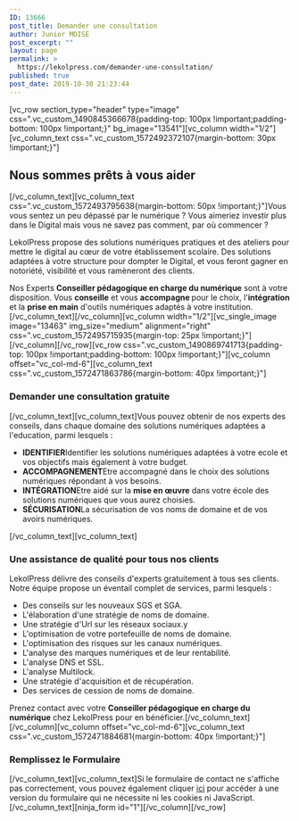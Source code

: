 ```yaml
---
ID: 13666
post_title: Demander une consultation
author: Junior MOISE
post_excerpt: ""
layout: page
permalink: >
  https://lekolpress.com/demander-une-consultation/
published: true
post_date: 2019-10-30 21:23:44
---
```

[vc_row section_type="header" type="image" css=".vc_custom_1490845366678{padding-top: 100px !important;padding-bottom: 100px !important;}" bg_image="13541"][vc_column width="1/2"][vc_column_text css=".vc_custom_1572492372107{margin-bottom: 30px !important;}"]
<h2 data-animation="fadeInUp" data-animation-delay="300">Nous sommes prêts à vous aider</h2>
[/vc_column_text][vc_column_text css=".vc_custom_1572493795638{margin-bottom: 50px !important;}"]Vous vous sentez un peu dépassé par le numérique ? Vous aimeriez investir plus dans le Digital mais vous ne savez pas comment, par où commencer ?

LekolPress propose des solutions numériques pratiques et des ateliers pour mettre le digital au cœur de votre établissement scolaire. Des solutions adaptées à votre structure pour dompter le Digital, et vous feront gagner en notoriété, visibilité et vous ramèneront des clients.

Nos Experts <strong>Conseiller pédagogique en charge du numérique</strong> sont à votre disposition. Vous <strong>conseille</strong> et vous <strong>accompagne </strong>pour le choix, l'<strong>intégration</strong> et la <strong>prise en main</strong> d'outils numériques adaptés à votre institution.[/vc_column_text][/vc_column][vc_column width="1/2"][vc_single_image image="13463" img_size="medium" alignment="right" css=".vc_custom_1572495715935{margin-top: 25px !important;}"][/vc_column][/vc_row][vc_row css=".vc_custom_1490869741713{padding-top: 100px !important;padding-bottom: 100px !important;}"][vc_column offset="vc_col-md-6"][vc_column_text css=".vc_custom_1572471863786{margin-bottom: 40px !important;}"]
<h3 class="entry-title page-header">Demander une consultation gratuite</h3>
[/vc_column_text][vc_column_text]Vous pouvez obtenir de nos experts des conseils, dans chaque domaine des solutions numériques adaptées a l'education, parmi lesquels :
<ul>
 	<li><strong>IDENTIFIER</strong>Identifier les solutions numériques adaptées à votre ecole et vos objectifs mais également à votre budget.</li>
 	<li><strong>ACCOMPAGNEMENT</strong>Etre accompagné dans le choix des solutions numériques répondant à vos besoins.</li>
 	<li><strong>INTÉGRATION</strong>Etre aidé sur la <strong>mise en œuvre</strong> dans votre école des solutions numériques que vous aurez choisies.</li>
 	<li><strong>SÉCURISATION</strong>La sécurisation de vos noms de domaine et de vos avoirs numériques.</li>
</ul>
[/vc_column_text][vc_column_text]
<h3>Une assistance de qualité pour tous nos clients</h3>
LekolPress délivre des conseils d'experts gratuitement à tous ses clients. Notre équipe propose un éventail complet de services, parmi lesquels :
<ul>
 	<li>Des conseils sur les nouveaux SGS et SGA.</li>
 	<li>L'élaboration d'une stratégie de noms de domaine.</li>
 	<li>Une stratégie d'Url sur les réseaux sociaux.y</li>
 	<li>L'optimisation de votre portefeuille de noms de domaine.</li>
 	<li>L'optimisation des risques sur les canaux numériques.</li>
 	<li>L'analyse des marques numériques et de leur rentabilité.</li>
 	<li>L'analyse DNS et SSL.</li>
 	<li>L'analyse Multilock.</li>
 	<li>Une stratégie d'acquisition et de récupération.</li>
 	<li>Des services de cession de noms de domaine.</li>
</ul>
Prenez contact avec votre <strong>Conseiller pédagogique en charge du numérique</strong> chez LekolPress pour en bénéficier.[/vc_column_text][/vc_column][vc_column offset="vc_col-md-6"][vc_column_text css=".vc_custom_1572471884681{margin-bottom: 40px !important;}"]
<h3 class="entry-title page-header">Remplissez le Formulaire</h3>
[/vc_column_text][vc_column_text]Si le formulaire de contact ne s'affiche pas correctement, vous pouvez également cliquer <a href="https://lekolpress.com/contact/">ici</a> pour accéder à une version du formulaire qui ne nécessite ni les cookies ni JavaScript.[/vc_column_text][ninja_form id="1"][/vc_column][/vc_row]